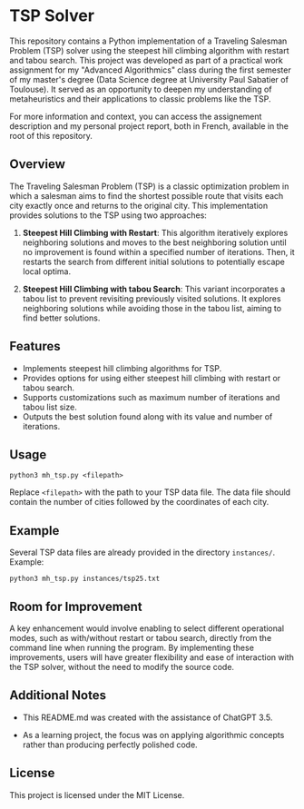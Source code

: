 # TSP Solver

This repository contains a Python implementation of a Traveling Salesman Problem (TSP) solver using the steepest hill climbing algorithm with restart and tabou search.
This project was developed as part of a practical work assignment for my "Advanced Algorithmics" class during the first semester of my master's degree (Data Science degree at University Paul Sabatier of Toulouse). It served as an opportunity to deepen my understanding of metaheuristics and their applications to classic problems like the TSP.

For more information and context, you can access the assignement description and my personal project report, both in French, available in the root of this repository.

## Overview

The Traveling Salesman Problem (TSP) is a classic optimization problem in which a salesman aims to find the shortest possible route that visits each city exactly once and returns to the original city. This implementation provides solutions to the TSP using two approaches:

1. **Steepest Hill Climbing with Restart**: This algorithm iteratively explores neighboring solutions and moves to the best neighboring solution until no improvement is found within a specified number of iterations. Then, it restarts the search from different initial solutions to potentially escape local optima.

2. **Steepest Hill Climbing with tabou Search**: This variant incorporates a tabou list to prevent revisiting previously visited solutions. It explores neighboring solutions while avoiding those in the tabou list, aiming to find better solutions.

## Features

- Implements steepest hill climbing algorithms for TSP.
- Provides options for using either steepest hill climbing with restart or tabou search.
- Supports customizations such as maximum number of iterations and tabou list size.
- Outputs the best solution found along with its value and number of iterations.

## Usage

```
python3 mh_tsp.py <filepath>
```

Replace `<filepath>` with the path to your TSP data file. The data file should contain the number of cities followed by the coordinates of each city.

## Example

Several TSP data files are already provided in the directory `instances/`. Example:
```
python3 mh_tsp.py instances/tsp25.txt
```

## Room for Improvement

A key enhancement would involve enabling to select different operational modes, such as with/without restart or tabou search, directly from the command line when running the program. By implementing these improvements, users will have greater flexibility and ease of interaction with the TSP solver, without the need to modify the source code.

## Additional Notes

- This README.md was created with the assistance of ChatGPT 3.5.

- As a learning project, the focus was on applying algorithmic concepts rather than producing perfectly polished code.

## License

This project is licensed under the MIT License.
